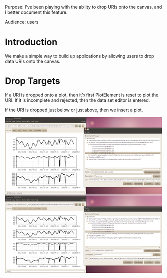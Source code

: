 Purpose: I've been playing with the ability to drop URIs onto the
canvas, and I better document this feature.

Audience: users

# Introduction

We make a simple way to build up applications by allowing users to drop
data URIs onto the canvas.

# Drop Targets

If a URI is dropped onto a plot, then it's first PlotElement is reset to
plot the URI. If it is incomplete and rejected, then the data set editor
is entered.

If the URI is dropped just below or just above, then we insert a plot.

![dragndrop0.png](dragndrop0.png "dragndrop0.png")
![dragndrop1.png](dragndrop1.png "dragndrop1.png")
